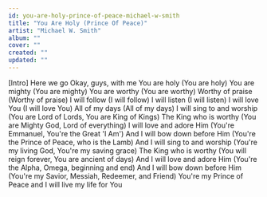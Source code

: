 ```yaml
---
id: you-are-holy-prince-of-peace-michael-w-smith
title: "You Are Holy (Prince Of Peace)"
artist: "Michael W. Smith"
album: ""
cover: ""
created: ""
updated: ""
---
```


[Intro]
Here we go
Okay, guys, with me
You are holy (You are holy)
You are mighty (You are mighty)
You are worthy (You are worthy)
Worthy of praise (Worthy of praise)
I will follow (I will follow)
I will listen (I will listen)
I will love You (I will love You)
All of my days (All of my days)
I will sing to and worship
(You are Lord of Lords, You are King of Kings)
The King who is worthy
(You are Mighty God, Lord of everything)
I will love and adore Him
(You're Emmanuel, You're the Great 'I Am')
And I will bow down before Him
(You're the Prince of Peace, who is the Lamb)
And I will sing to and worship
(You're my living God, You're my saving grace)
The King who is worthy
(You will reign forever, You are ancient of days)
And I will love and adore Him
(You're the Alpha, Omega, beginning and end)
And I will bow down before Him
(You're my Savior, Messiah, Redeemer, and Friend)
You're my Prince of Peace and I will live my life for You